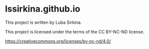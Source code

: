 # lssirkina.github.io

This project is written by Luba Sirkina.

This project is licensed under the terms of the CC BY-NC-ND license. 

https://creativecommons.org/licenses/by-nc-nd/4.0/

